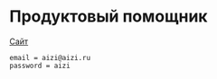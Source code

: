 # Продуктовый помощник

[Сайт](http://drunkbrush.ru/)

```
email = aizi@aizi.ru
password = aizi
```
